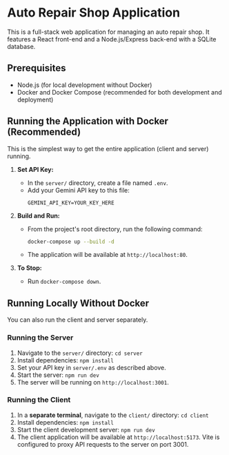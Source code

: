 # Auto Repair Shop Application

This is a full-stack web application for managing an auto repair shop. It features a React front-end and a Node.js/Express back-end with a SQLite database.

## Prerequisites

- Node.js (for local development without Docker)
- Docker and Docker Compose (recommended for both development and deployment)

## Running the Application with Docker (Recommended)

This is the simplest way to get the entire application (client and server) running.

1.  **Set API Key:**
    -   In the `server/` directory, create a file named `.env`.
    -   Add your Gemini API key to this file:
        ```
        GEMINI_API_KEY=YOUR_KEY_HERE
        ```

2.  **Build and Run:**
    -   From the project's root directory, run the following command:
        ```bash
        docker-compose up --build -d
        ```
    -   The application will be available at `http://localhost:80`.

3.  **To Stop:**
    -   Run `docker-compose down`.

## Running Locally Without Docker

You can also run the client and server separately.

### Running the Server

1.  Navigate to the `server/` directory: `cd server`
2.  Install dependencies: `npm install`
3.  Set your API key in `server/.env` as described above.
4.  Start the server: `npm run dev`
5.  The server will be running on `http://localhost:3001`.

### Running the Client

1.  In a **separate terminal**, navigate to the `client/` directory: `cd client`
2.  Install dependencies: `npm install`
3.  Start the client development server: `npm run dev`
4.  The client application will be available at `http://localhost:5173`. Vite is configured to proxy API requests to the server on port 3001.
